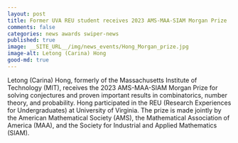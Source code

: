 ```yaml
---
layout: post
title: Former UVA REU student receives 2023 AMS-MAA-SIAM Morgan Prize 
comments: false
categories: news awards swiper-news
published: true
image: __SITE_URL__/img/news_events/Hong_Morgan_prize.jpg
image-alt: Letong (Carina) Hong
good-md: true
---
```


Letong (Carina) Hong, formerly of the Massachusetts Institute of Technology (MIT), receives the 2023 AMS-MAA-SIAM Morgan Prize for solving conjectures and proven important results in combinatorics, number theory, and probability. Hong participated in the REU (Research Experiences for Undergraduates) at University of Virginia. The prize is made jointly by the American Mathematical Society (AMS), the Mathematical Association of America (MAA), and the Society for Industrial and Applied Mathematics (SIAM).